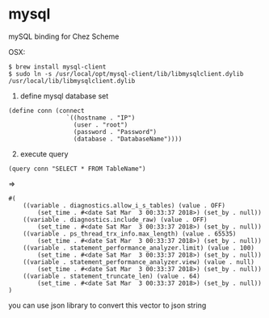 # mysql

mySQL binding for Chez Scheme


OSX:
```
$ brew install mysql-client
$ sudo ln -s /usr/local/opt/mysql-client/lib/libmysqlclient.dylib /usr/local/lib/libmysqlclient.dylib
```


1. define mysql database set

```
(define conn (connect 
                `((hostname . "IP")
                  (user . "root")
                  (password . "Password")
                  (database . "DatabaseName"))))
``` 

2. execute query

`(query conn "SELECT * FROM TableName")`

=>

```
#(
    ((variable . diagnostics.allow_i_s_tables) (value . OFF) 
        (set_time . #<date Sat Mar  3 00:33:37 2018>) (set_by . null))
    ((variable . diagnostics.include_raw) (value . OFF) 
        (set_time . #<date Sat Mar  3 00:33:37 2018>) (set_by . null)) 
    ((variable . ps_thread_trx_info.max_length) (value . 65535) 
        (set_time . #<date Sat Mar  3 00:33:37 2018>) (set_by . null)) 
    ((variable . statement_performance_analyzer.limit) (value . 100)
        (set_time . #<date Sat Mar  3 00:33:37 2018>) (set_by . null)) 
    ((variable . statement_performance_analyzer.view) (value . null)
        (set_time . #<date Sat Mar  3 00:33:37 2018>) (set_by . null)) 
    ((variable . statement_truncate_len) (value . 64) 
        (set_time . #<date Sat Mar  3 00:33:37 2018>) (set_by . null))
)
```

you can use json library to convert this vector to json string


